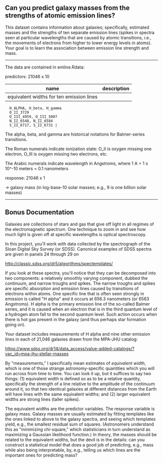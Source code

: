 
Can you predict galaxy masses from the strengths of atomic emission lines?
---

This dataset contains information about galaxies; specifically, estimated
masses and the strengths of ten separate emission lines (spikes in spectra 
seen at particular wavelengths that are caused by atomic transitions, i.e., 
the movements of electrons from higher to lower energy levels in atoms).
Your goal is to learn the association between emission line strength and
mass.

---

The data are contained in emline.Rdata:

predictors: 21046 x 10

| name | description |
| ---- | ----------- |
| equivalent widths for ten emission lines |
      H_ALPHA, H_beta, H_gamma
      O_II_3729
      O_III_4959, O_III_5007
      N_II_6548, N_II_6584
      S_II_6717, S_II_6731 |

The alpha, beta, and gamma are historical notations for Balmer-series
    transitions.

The Roman numerals indicate ionization state: O_II is oxygen missing 
    one electron, O_III is oxygen missing two electrons, etc.

The Arabic numerals indicate wavelength in Angstroms, where 
    1 A = 1 x 10^-10 meters = 0.1 nanometers

response: 21046 x 1

   -> galaxy mass (in log-base-10 solar masses; e.g., 9 is one billion
      solar masses)

---

Bonus Documentation
---

Galaxies are collections of stars and gas that give off light in all regimes
of the electromagnetic spectrum. One technique to zoom in and see how much
light is given off at specific wavelengths is optical spectroscopy. 

In this project, you'll work with data collected by the spectrograph of the 
Sloan Digital Sky Survey (or SDSS). Canonical examples of SDSS spectra are
given in panels 24 through 29 on

http://classic.sdss.org/dr5/algorithms/spectemplates/

If you look at these spectra, you'll notice that they can be decomposed into
two components: a relatively smoothly varying component, dubbed the continuum,
and narrow troughs and spikes. The narrow troughs and spikes are specific
absorption and emission lines caused by transitions of electrons within atoms.
One specific line that is often seen strongly in emission is called "H alpha"
and it occurs at 656.3 nanometers (or 6563 Angstroms). H alpha is the primary
emission line of the so-called Balmer series, and it is caused when an
electron that is in the third quantum level of a hydrogen atom fall to the
second quantum level. Such action occurs when there is hot gas present in 
the galaxy (and thus perhaps star formation going on). 

Your dataset includes measurements of H alpha and nine other emission lines in
each of 21,046 galaxies drawn from the MPA-JHU catalog:

https://www.sdss.org/dr14/data_access/value-added-catalogs/?vac_id=mpa-jhu-stellar-masses

By "measurements," I specifically mean estimates of <i>equivalent width</i>,
which is one of those strange astronomy-specific quantities which you will
run across from time to time. You can look it up, but it suffices to say two
things: (1) equivalent width is defined so as to be a relative quantity, 
specifically the strength of a line relative to the amplitude of the 
continuum around it, so that two identical galaxies at different distances
from the Earth will have lines with the same equivalent widths; and (2)
larger equivalent widths are strong lines (taller spikes).

The equivalent widths are the predictor variables. The response variable
is galaxy mass. Galaxy masses are usually estimated by fitting templates like the
ones linked to above to the galaxy spectra, and seeing which templates
yield, e.g., the smallest residual sum of squares. (Astronomers understand
this as "minimizing chi-square," which statisticians in turn understand as 
maximizing a Gaussian likelihood function.) In theory, the masses
should be related to the equivalent widths, but the devil is in the
details: can you construct a statistical model that does a good job of
predicting, e.g., mass while also being interpretable, by, e.g., telling
us which lines are the important ones for predicting mass?

